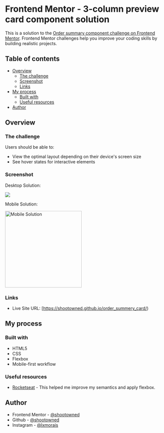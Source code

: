 # Frontend Mentor - 3-column preview card component solution

This is a solution to the [Order summary component challenge on Frontend Mentor](https://www.frontendmentor.io/challenges/order-summary-component-QlPmajDUj). Frontend Mentor challenges help you improve your coding skills by building realistic projects. 

## Table of contents

- [Overview](#overview)
  - [The challenge](#the-challenge)
  - [Screenshot](#screenshot)
  - [Links](#links)
- [My process](#my-process)
  - [Built with](#built-with)
  - [Useful resources](#useful-resources)
- [Author](#author)

## Overview

### The challenge

Users should be able to:

- View the optimal layout depending on their device's screen size
- See hover states for interactive elements

### Screenshot

Desktop Solution:

![](https://github.com/shootowned/order_summery_card/blob/main/images/desktop-solution.png)

Mobile Solution:

<img src="https://github.com/shootowned/order_summery_card/blob/main/images/mobile-solution.jpg" alt="Mobile Solution" width="250"/>

### Links

- Live Site URL: [https://shootowned.github.io/order_summery_card/)

## My process

### Built with

- HTML5
- CSS
- Flexbox
- Mobile-first workflow

### Useful resources

- [Rocketseat](https://rocketseat.com.br/) - This helped me improve my semantics and apply flexbox.

## Author

- Frontend Mentor - [@shootowned](https://www.frontendmentor.io/profile/shootowned)
- Github - [@shootowned](https://github.com/shootowned)
- Instagram - [@lxmorais](https://www.instagram.com/lxmorais/)
